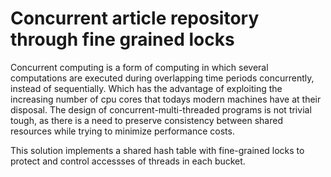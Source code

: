 # Concurrent article repository through fine grained locks
Concurrent computing is a form of computing in which several computations are executed during overlapping time periods concurrently, instead of sequentially. Which has the advantage of exploiting the increasing number of cpu cores that todays modern machines have at their disposal. The design of concurrent-multi-threaded programs is not trivial tough, as there is a need to preserve consistency between shared resources while trying to minimize performance costs.

This solution implements a shared hash table with fine-grained locks to protect and control accessses of threads in each bucket.
